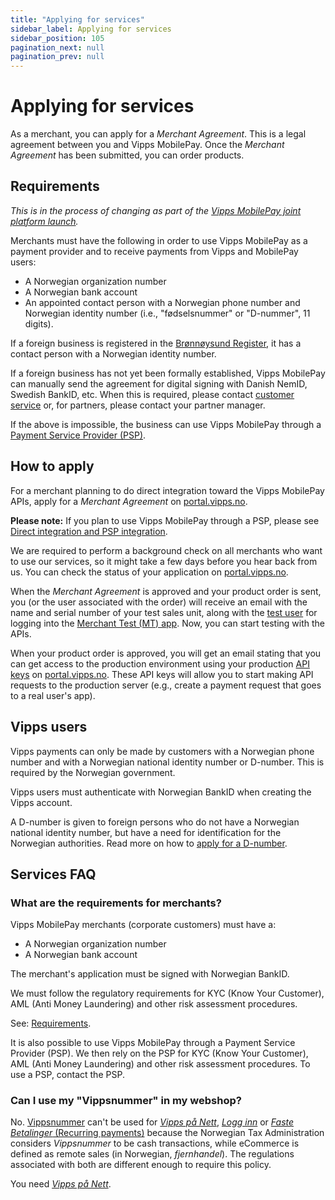 ```yaml
---
title: "Applying for services"
sidebar_label: Applying for services
sidebar_position: 105
pagination_next: null
pagination_prev: null
---
```


# Applying for services

As a merchant, you can apply for a *Merchant Agreement*. This is a legal agreement between you and Vipps MobilePay.
Once the *Merchant Agreement* has been submitted, you can order products.

## Requirements

*This is in the process of changing as part of the [Vipps MobilePay joint platform launch](https://www.vippsmobilepay.com/#about).*

Merchants must have the following in order to use Vipps MobilePay as a payment
provider and to receive payments from Vipps and MobilePay users:

* A Norwegian organization number
* A Norwegian bank account
* An appointed contact person with a Norwegian phone number and Norwegian
  identity number (i.e., "fødselsnummer" or "D-nummer", 11 digits).

If a foreign business is registered in the
[Brønnøysund Register](https://www.brreg.no/),
it has a contact person with a Norwegian identity number.

If a foreign business has not yet been formally established, Vipps MobilePay can
manually send the agreement for digital signing with Danish NemID,
Swedish BankID, etc. When this is required, please contact
[customer service](https://vipps.no/kontakt-oss/)
or, for partners, please contact your partner manager.

If the above is impossible, the business can use Vipps MobilePay through a
[Payment Service Provider (PSP)](https://vipps.no/produkter-og-tjenester/bedrift/ta-betalt-paa-nett/ta-betalt-paa-nett/#kom-i-gang-med-vipps-pa-nett-category-2).

## How to apply

For a merchant planning to do direct integration toward the Vipps MobilePay APIs,
apply for a *Merchant Agreement* on
[portal.vipps.no](https://portal.vipps.no).

**Please note:** If you plan to use Vipps MobilePay through a PSP, please see
[Direct integration and PSP integration](direct-vs-psp.md).

We are required to perform a background check on all merchants who want to use our
services, so it might take a few days before you hear back from us.
You can check the status of your application on
[portal.vipps.no](https://portal.vipps.no).

When the *Merchant Agreement* is approved and your product order is sent,
you (or the user associated with the order) will receive an email
with the name and serial number of your test sales unit, along with the
[test user](../test-environment/#test-users)
for logging into the
[Merchant Test (MT) app](../test-environment/#vipps-test-apps).
Now, you can start testing with the APIs.

When your product order is approved, you will get an email stating that you can
get access to the production environment using your production
[API keys](api-keys.md)
on
[portal.vipps.no](https://portal.vipps.no).
These API keys will allow you to start making API requests to the production server
(e.g., create a payment request that goes to a real user's app).


## Vipps users

Vipps payments can only be made by customers with a Norwegian phone number and
with a Norwegian national identity number or D-number.
This is required by the Norwegian government.

Vipps users must authenticate with Norwegian BankID when creating the Vipps account.

A D-number is given to foreign persons who do not have a Norwegian national identity number,
but have a need for identification for the Norwegian authorities.
Read more on how to
[apply for a D-number](https://www.skatteetaten.no/en/person/foreign/norwegian-identification-number/).

## Services FAQ

### What are the requirements for merchants?

Vipps MobilePay merchants (corporate customers) must have a:

* A Norwegian organization number
* A Norwegian bank account

The merchant's application must be signed with Norwegian BankID.

We must follow the regulatory requirements for KYC (Know Your Customer),
AML (Anti Money Laundering) and other risk assessment procedures.

See:
[Requirements](#requirements).

It is also possible to use Vipps MobilePay through a Payment Service Provider (PSP).
We then rely on the PSP for KYC (Know Your Customer), AML (Anti Money Laundering)
and other risk assessment procedures.
To use a PSP, contact the PSP.

### Can I use my "Vippsnummer" in my webshop?

No.
[Vippsnummer](https://vipps.no/produkter-og-tjenester/bedrift/ta-betalt-i-butikk/ta-betalt-med-vipps/)
can't be used for
[*Vipps på Nett*](https://vipps.no/produkter-og-tjenester/bedrift/ta-betalt-paa-nett/ta-betalt-paa-nett/),
[*Logg inn*](https://vipps.no/produkter-og-tjenester/bedrift/logg-inn-med-vipps/logg-inn-med-vipps/)
or
[*Faste Betalinger* (Recurring payments)](https://vipps.no/produkter-og-tjenester/bedrift/faste-betalinger/faste-betalinger/)
because the Norwegian Tax Administration considers *Vippsnummer* to be cash transactions,
while eCommerce is defined as remote sales (in Norwegian, *fjernhandel*). The regulations
associated with both are different enough to require this policy.

You need
[*Vipps på Nett*](https://www.vipps.no/produkter-og-tjenester/bedrift/ta-betalt-paa-nett/ta-betalt-paa-nett/).
